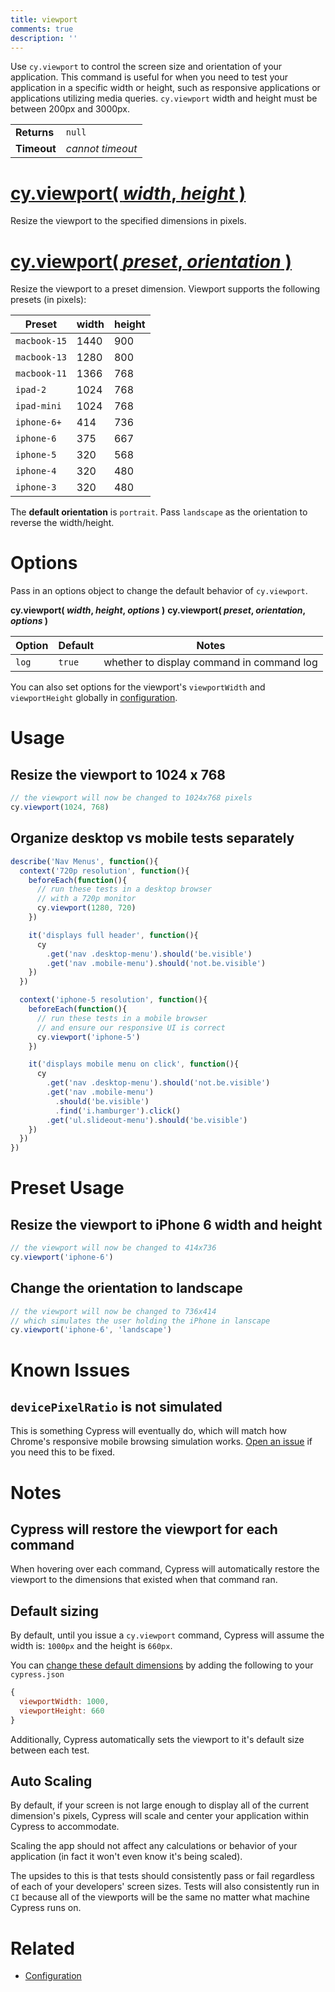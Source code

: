 ```yaml
---
title: viewport
comments: true
description: ''
---
```


Use `cy.viewport` to control the screen size and orientation of your application. This command is useful for when you need to test your application in a specific width or height, such as responsive applications or applications utilizing media queries. `cy.viewport` width and height must be between 200px and 3000px.

| | |
|--- | --- |
| **Returns** | `null` |
| **Timeout** | *cannot timeout* |

# [cy.viewport( *width*, *height* )](#usage)

Resize the viewport to the specified dimensions in pixels.

# [cy.viewport( *preset*, *orientation* )](#preset-usage)

Resize the viewport to a preset dimension. Viewport supports the following presets (in pixels):

| Preset | width | height |
| ----------- | ----- | ------ |
| `macbook-15`  | 1440  | 900    |
| `macbook-13`  | 1280  | 800    |
| `macbook-11`  | 1366  | 768    |
| `ipad-2`      | 1024  | 768    |
| `ipad-mini`   | 1024  | 768    |
| `iphone-6+`   | 414   | 736    |
| `iphone-6`    | 375   | 667    |
| `iphone-5`    | 320   | 568    |
| `iphone-4`    | 320   | 480    |
| `iphone-3`    | 320   | 480    |

The **default orientation** is `portrait`. Pass `landscape` as the orientation to reverse the width/height.

# Options

Pass in an options object to change the default behavior of `cy.viewport`.

**cy.viewport( *width*, *height*, *options* )**
**cy.viewport( *preset*, *orientation*, *options* )**

Option | Default | Notes
--- | --- | ---
`log` | `true` | whether to display command in command log

You can also set options for the viewport's `viewportWidth` and `viewportHeight` globally in [configuration](https://on.cypress.io/guides/configuration).

# Usage

## Resize the viewport to 1024 x 768

```javascript
// the viewport will now be changed to 1024x768 pixels
cy.viewport(1024, 768)
```

## Organize desktop vs mobile tests separately

```javascript
describe('Nav Menus', function(){
  context('720p resolution', function(){
    beforeEach(function(){
      // run these tests in a desktop browser
      // with a 720p monitor
      cy.viewport(1280, 720)
    })

    it('displays full header', function(){
      cy
        .get('nav .desktop-menu').should('be.visible')
        .get('nav .mobile-menu').should('not.be.visible')
    })
  })

  context('iphone-5 resolution', function(){
    beforeEach(function(){
      // run these tests in a mobile browser
      // and ensure our responsive UI is correct
      cy.viewport('iphone-5')
    })

    it('displays mobile menu on click', function(){
      cy
        .get('nav .desktop-menu').should('not.be.visible')
        .get('nav .mobile-menu')
          .should('be.visible')
          .find('i.hamburger').click()
        .get('ul.slideout-menu').should('be.visible')
    })
  })
})
```

# Preset Usage

## Resize the viewport to iPhone 6 width and height

```javascript
// the viewport will now be changed to 414x736
cy.viewport('iphone-6')
```

## Change the orientation to landscape

```javascript
// the viewport will now be changed to 736x414
// which simulates the user holding the iPhone in lanscape
cy.viewport('iphone-6', 'landscape')
```

# Known Issues

## `devicePixelRatio` is not simulated

This is something Cypress will eventually do, which will match how Chrome's responsive mobile browsing simulation works. [Open an issue](https://github.com/cypress-io/cypress/issues/new) if you need this to be fixed.

# Notes

## Cypress will restore the viewport for each command

When hovering over each command, Cypress will automatically restore the viewport to the dimensions that existed when that command ran.

## Default sizing

By default, until you issue a `cy.viewport` command, Cypress will assume the width is: `1000px` and the height is `660px`.

You can [change these default dimensions](https://on.cypress.io/guides/configuration) by adding the following to your `cypress.json`

```javascript
{
  viewportWidth: 1000,
  viewportHeight: 660
}
```

Additionally, Cypress automatically sets the viewport to it's default size between each test.

## Auto Scaling

By default, if your screen is not large enough to display all of the current dimension's pixels, Cypress will scale and center your application within Cypress to accommodate.

Scaling the app should not affect any calculations or behavior of your application (in fact it won't even know it's being scaled).

The upsides to this is that tests should consistently pass or fail regardless of each of your developers' screen sizes. Tests will also consistently run in `CI` because all of the viewports will be the same no matter what machine Cypress runs on.

# Related

- [Configuration](https://on.cypress.io/guides/configuration)
